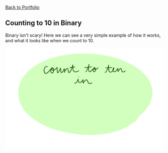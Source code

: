 [Back to Portfolio](/portfolio)

## Counting to 10 in Binary
Binary isn't scary! Here we can see a very simple example of how it works, and what it looks like when we count to 10.

![](/img/binary.gif)
